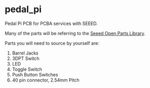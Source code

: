 # pedal_pi
Pedal Pi PCB for PCBA services with SEEED.

Many of the parts will be referring to the [Seeed Open Parts Library](https://www.seeedstudio.com/opl.html).

Parts you will need to source by yourself are:

1. Barrel Jacks
2. 3DPT Switch
3. LED
4. Toggle Switch
5. Push Button Switches
6. 40 pin connector, 2.54mm Pitch
